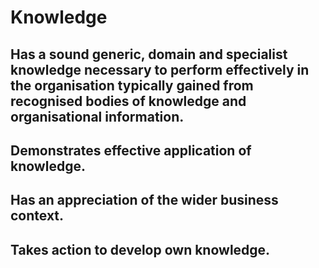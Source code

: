 # Knowledge

## Has a sound generic, domain and specialist knowledge necessary to perform effectively in the organisation typically gained from recognised bodies of knowledge and organisational information. 

## Demonstrates effective application of knowledge. 

## Has an appreciation of the wider business context. 

## Takes action to develop own knowledge.